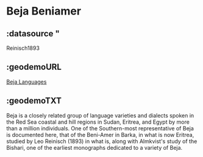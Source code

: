 # Beja Beniamer

## :datasource "

Reinisch1893

## :geodemoURL 

[Beja Languages](http://www.ethnologue.com/language/bej)

## :geodemoTXT 

Beja is a closely related group of language varieties and dialects spoken in the Red Sea coastal and hill regions in Sudan, Eritrea, and Egypt by more than a million individuals. One of the Southern-most representative of Beja is documented here, that of the Beni-Amer in Barka, in what is now Eritrea, studied by Leo Reinisch (1893) in what is, along with Almkvist's study of the Bishari, one of the earliest monographs dedicated to a variety of Beja.